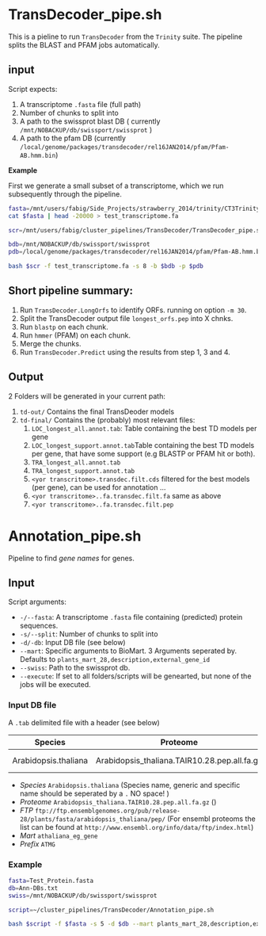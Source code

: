 # TransDecoder_pipe.sh

This is a pieline to run `TransDecoder` from the `Trinity` suite. The
pipeline splits the BLAST and PFAM jobs automatically.

## input
Script expects:

1. A transcriptome `.fasta` file (full path)
2. Number of chunks to split into
3. A path to the swissprot blast DB ( currently
   `/mnt/NOBACKUP/db/swissport/swissprot` )
4. A path to the pfam DB (currently
   `/local/genome/packages/transdecoder/rel16JAN2014/pfam/Pfam-AB.hmm.bin`)
   


**Example**

First we generate a small subset of a transcriptome, which we run
subsequently through the pipeline. 

```bash
fasta=/mnt/users/fabig/Side_Projects/strawberry_2014/trinity/CT3Trinity.expr.fasta
cat $fasta | head -20000 > test_transcriptome.fa

scr=/mnt/users/fabig/cluster_pipelines/TransDecoder/TransDecoder_pipe.sh

bdb=/mnt/NOBACKUP/db/swissport/swissprot
pdb=/local/genome/packages/transdecoder/rel16JAN2014/pfam/Pfam-AB.hmm.bin

bash $scr -f test_transcriptome.fa -s 8 -b $bdb -p $pdb
```

## Short pipeline summary:

1. Run `TransDecoder.LongOrfs` to identify ORFs. running on option `-m 30`.
2. Split the TransDecoder output file `longest_orfs.pep` into X chnks.
3. Run `blastp` on each chunk.
4. Run `hmmer` (PFAM) on each chunk.
5. Merge the chunks.
6. Run `TransDecoder.Predict` using the results from step 1, 3 and 4.

## Output

2 Folders will be generated in your current path:

1. `td-out/` Contains the final TransDeoder models
2. `td-final/` Contains the (probably) most relevant files:
   1. `LOC_longest_all.annot.tab`: Table containing the best TD models
      per gene
   2. `LOC_longest_support.annot.tab`Table containing the best TD models
      per gene, that have some support (e.g BLASTP or PFAM hit or both).
   3. `TRA_longest_all.annot.tab`
   4. `TRA_longest_support.annot.tab`
   5. `<yor transcritome>.transdec.filt.cds` filtered for the best
      models (per gene), can be used for annotation ...
   6. `<yor transcritome>..fa.transdec.filt.fa` same as above
   7. `<yor transcritome>..fa.transdec.filt.pep`


# Annotation_pipe.sh

Pipeline to find *gene names*  for genes.

## Input
Script arguments:

- `-/--fasta`: A transcriptome `.fasta` file containing (predicted) protein
   sequences.
- `-s/--split`: Number of chunks to split into
- `-d/-db`: Input DB file (see below)
- `--mart`: Specific arguments to BioMart. 3 Arguments seperated
  by. Defaults to `plants_mart_28,description,external_gene_id`
- `--swiss`: Path to the swissprot db.
- `--execute`: If set to <no> all folders/scripts will be genearted,
  but none of the jobs will be executed.
  


### Input DB file
A `.tab` delimited file with a header (see below)

Species | Proteome |  FTP  | Mart |  Prefix 
------|---------|----|----|------
Arabidopsis.thaliana   | Arabidopsis_thaliana.TAIR10.28.pep.all.fa.gz | ensembl FTP | athaliana_eg_gene | ATMG

- *Species*  `Arabidopsis.thaliana` (Species name, generic and
  specific name should be seperated by a `.` NO space! )
- *Proteome* `Arabidopsis_thaliana.TAIR10.28.pep.all.fa.gz` ()
- *FTP*
	`ftp://ftp.ensemblgenomes.org/pub/release-28/plants/fasta/arabidopsis_thaliana/pep/`
	(For ensembl proteoms the list can be found at `http://www.ensembl.org/info/data/ftp/index.html`)
- *Mart* `athaliana_eg_gene`
- *Prefix* `ATMG` 

### Example

```sh
fasta=Test_Protein.fasta
db=Ann-DBs.txt
swiss=/mnt/NOBACKUP/db/swissport/swissprot

script=~/cluster_pipelines/TransDecoder/Annotation_pipe.sh

bash $script -f $fasta -s 5 -d $db --mart plants_mart_28,description,external_gene_id --swiss $swiss --execute no
```
